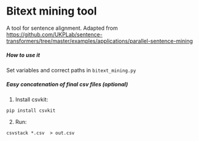 # Bitext mining tool
A tool for sentence alignment. Adapted from https://github.com/UKPLab/sentence-transformers/tree/master/examples/applications/parallel-sentence-mining

##### How to use it
Set variables and correct paths in `bitext_mining.py`

##### Easy concatenation of final csv files (optional)

1. Install csvkit:
```
pip install csvkit
```

2. Run:
```
csvstack *.csv  > out.csv
```